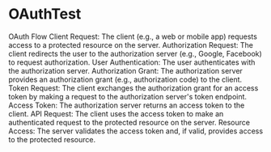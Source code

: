 # OAuthTest

OAuth Flow
Client Request: The client (e.g., a web or mobile app) requests access to a protected resource on the server.
Authorization Request: The client redirects the user to the authorization server (e.g., Google, Facebook) to request authorization.
User Authentication: The user authenticates with the authorization server.
Authorization Grant: The authorization server provides an authorization grant (e.g., authorization code) to the client.
Token Request: The client exchanges the authorization grant for an access token by making a request to the authorization server's token endpoint.
Access Token: The authorization server returns an access token to the client.
API Request: The client uses the access token to make an authenticated request to the protected resource on the server.
Resource Access: The server validates the access token and, if valid, provides access to the protected resource.